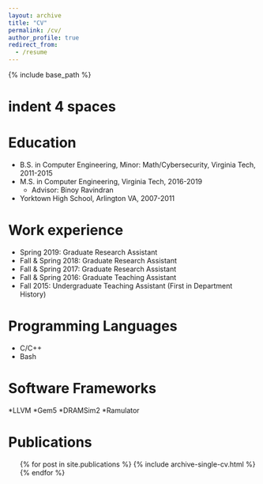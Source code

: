 ```yaml
---
layout: archive
title: "CV"
permalink: /cv/
author_profile: true
redirect_from:
  - /resume
---
```


{% include base_path %}
# indent 4 spaces
Education
======
* B.S. in Computer Engineering, Minor: Math/Cybersecurity, Virginia Tech, 2011-2015
* M.S. in Computer Engineering, Virginia Tech, 2016-2019 
    * Advisor: Binoy Ravindran
* Yorktown High School, Arlington VA, 2007-2011

Work experience
======
* Spring 2019: Graduate Research Assistant
* Fall & Spring 2018: Graduate Research Assistant
* Fall & Spring 2017: Graduate Research Assistant
* Fall & Spring 2016: Graduate Teaching Assistant
* Fall 2015: Undergraduate Teaching Assistant (First in Department History)
  
Programming Languages
======
* C/C++
* Bash

Software Frameworks
======
*LLVM
*Gem5
*DRAMSim2
*Ramulator

Publications
======
  <ul>{% for post in site.publications %}
    {% include archive-single-cv.html %}
  {% endfor %}</ul>
  
